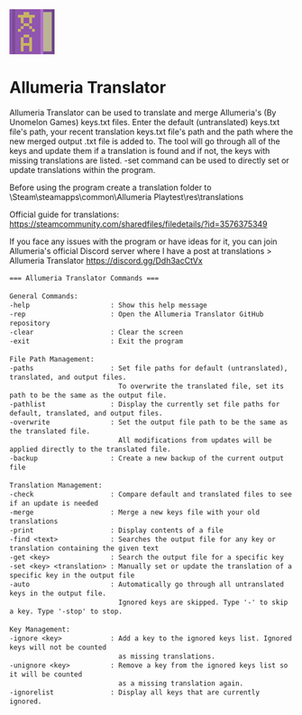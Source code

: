 <img src="images/icon.png" width="80" height="80" />

# Allumeria Translator

Allumeria Translator can be used to translate and merge Allumeria's (By Unomelon Games) keys.txt files. Enter the default (untranslated) keys.txt file's path, your recent translation keys.txt file's path and the path where the new merged output .txt file is added to. The tool will go through all of the keys and update them if a translation is found and if not, the keys with missing translations are listed. -set command can be used to directly set or update translations within the program.

Before using the program create a translation folder to \Steam\steamapps\common\Allumeria Playtest\res\translations

Official guide for translations: https://steamcommunity.com/sharedfiles/filedetails/?id=3576375349

If you face any issues with the program or have ideas for it, you can join Allumeria's official Discord server where I have a post at translations > Allumeria Translator https://discord.gg/Ddh3acCtVx

    === Allumeria Translator Commands ===
    
    General Commands:
    -help                    : Show this help message
    -rep                     : Open the Allumeria Translator GitHub repository
    -clear                   : Clear the screen
    -exit                    : Exit the program
    
    File Path Management:
    -paths                   : Set file paths for default (untranslated), translated, and output files.
                               To overwrite the translated file, set its path to be the same as the output file.
    -pathlist                : Display the currently set file paths for default, translated, and output files.
    -overwrite               : Set the output file path to be the same as the translated file.
                               All modifications from updates will be applied directly to the translated file.
    -backup                  : Create a new backup of the current output file

    Translation Management:
    -check                   : Compare default and translated files to see if an update is needed
    -merge                   : Merge a new keys file with your old translations
    -print                   : Display contents of a file
    -find <text>             : Searches the output file for any key or translation containing the given text
    -get <key>               : Search the output file for a specific key
    -set <key> <translation> : Manually set or update the translation of a specific key in the output file
    -auto                    : Automatically go through all untranslated keys in the output file.
                               Ignored keys are skipped. Type '-' to skip a key. Type '-stop' to stop.
                               
    Key Management:
    -ignore <key>            : Add a key to the ignored keys list. Ignored keys will not be counted
                               as missing translations.
    -unignore <key>          : Remove a key from the ignored keys list so it will be counted
                               as a missing translation again.
    -ignorelist              : Display all keys that are currently ignored. 
